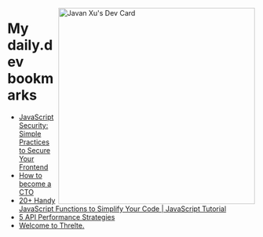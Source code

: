 
<a href="https://app.daily.dev/JavanXU"><img align="right" src="https://api.daily.dev/devcards/e45a150971844cd6959a94bb94e861ea.png?r=quw" width="400" alt="Javan Xu's Dev Card"/></a>

# My daily.dev bookmarks
<!-- daily.dev BOOKMARKS:START -->
- [JavaScript Security: Simple Practices to Secure Your Frontend](https://app.daily.dev/posts/Kcrzt8eeF?utm_source=rss&utm_medium=bookmarks&utm_campaign=6ueXw3FRNQzpNtewCDbI6)
- [How to become a CTO](https://app.daily.dev/posts/VTLT0ZfGa?utm_source=rss&utm_medium=bookmarks&utm_campaign=6ueXw3FRNQzpNtewCDbI6)
- [20+ Handy JavaScript Functions to Simplify Your Code | JavaScript Tutorial](https://app.daily.dev/posts/0KyYARRW0?utm_source=rss&utm_medium=bookmarks&utm_campaign=6ueXw3FRNQzpNtewCDbI6)
- [5 API Performance Strategies](https://app.daily.dev/posts/W9SIFHmpc?utm_source=rss&utm_medium=bookmarks&utm_campaign=6ueXw3FRNQzpNtewCDbI6)
- [Welcome to Threlte.](https://app.daily.dev/posts/SyzLIfdfU?utm_source=rss&utm_medium=bookmarks&utm_campaign=6ueXw3FRNQzpNtewCDbI6)
<!-- daily.dev BOOKMARKS:END -->
